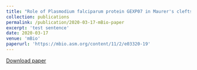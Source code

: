 ```yaml
---
title: "Role of Plasmodium falciparum protein GEXP07 in Maurer's clefts morphology, knob architecture, and P. falciparum EMP1 trafficking"
collection: publications
permalink: /publication/2020-03-17-mBio-paper
excerpt: 'test sentence'
date: 2020-03-17
venue: 'mBio'
paperurl: 'https://mbio.asm.org/content/11/2/e03320-19'
---
```


[Download paper](https://mbio.asm.org/content/mbio/11/2/e03320-19.full.pdf)